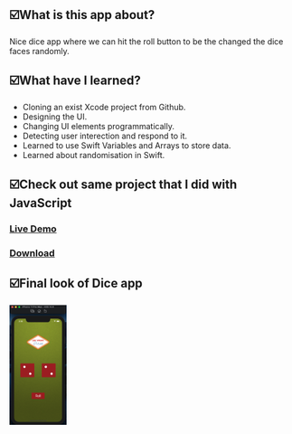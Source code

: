 <h2>☑️What is this app about?</h2>
<p>Nice dice app where we can hit the roll button to be the changed the dice faces randomly. </p>
<h2>☑️What have I learned?</h2>
<ul>
  <li>Cloning an exist Xcode project from Github.</li>
  <li>Designing the UI.</li>
  <li>Changing UI elements programmatically.</li>
  <li>Detecting user interection and respond to it.</li>
  <li>Learned to use Swift Variables and Arrays to store data.</li>
  <li>Learned about randomisation in Swift.</li>
</ul>
<h2>☑️Check out same project that I did with JavaScript</h2>
<h3><a target="_blank" href="https://nigorafayzullaeva.github.io/DiceGame/">Live Demo</a></h3>
<h3><a target="_blank" href="https://github.com/NigoraFayzullaeva/DiceGame">Download</a></h3>
<h2>☑️Final look of Dice app</h2>
<img src="diceIOS.png" alt="Dice" width="20%" height="50%">
